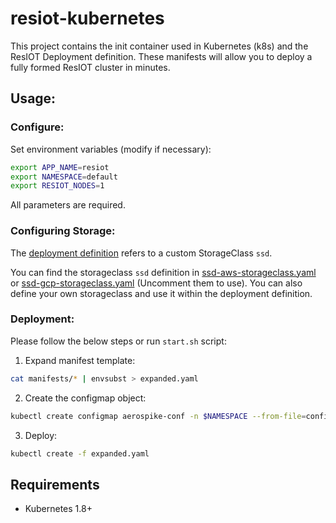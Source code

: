 # resiot-kubernetes
This project contains the init container used in Kubernetes (k8s) and the ResIOT Deployment definition. These manifests will allow you to deploy a fully formed ResIOT cluster in minutes.


## Usage:
### Configure:
Set environment variables (modify if necessary):
```sh
export APP_NAME=resiot
export NAMESPACE=default
export RESIOT_NODES=1
```
All parameters are required.
### Configuring Storage:
The [deployment definition](manifests/deployment.yaml) refers to a custom StorageClass `ssd`.

You can find the storageclass `ssd` definition in [ssd-aws-storageclass.yaml](manifests/ssd-aws-storageclass.yaml) or [ssd-gcp-storageclass.yaml](manifests/ssd-gcp-storageclass.yaml) (Uncomment them to use). You can also define your own storageclass and use it within the deployment definition.

### Deployment:
Please follow the below steps or run `start.sh` script:
1. Expand manifest template:
```sh
cat manifests/* | envsubst > expanded.yaml
```
2. Create the configmap object:
```sh
kubectl create configmap aerospike-conf -n $NAMESPACE --from-file=configs/
```
3. Deploy:
```sh
kubectl create -f expanded.yaml
```

## Requirements
* Kubernetes 1.8+